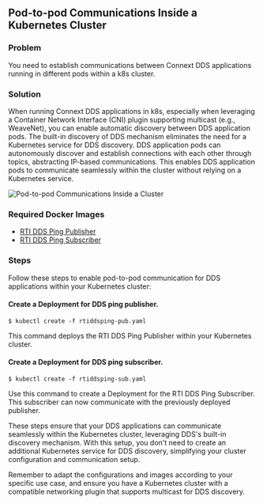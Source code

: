 ## Pod-to-pod Communications Inside a Kubernetes Cluster


### Problem

You need to establish communications between Connext DDS applications running in different pods within a k8s cluster. 


### Solution

When running Connext DDS applications in k8s, especially when leveraging a Container Network Interface (CNI) plugin supporting multicast (e.g., WeaveNet), you can enable automatic discovery between DDS application pods. The built-in discovery of DDS mechanism eliminates the need for a Kubernetes service for DDS discovery. DDS application pods can autonomously discover and establish connections with each other through topics, abstracting IP-based communications. This enables DDS application pods to communicate seamlessly within the cluster without relying on a Kubernetes service.

![Pod-to-pod Communications Inside a Cluster](ddsping.png)

### Required Docker Images
- [RTI DDS Ping Publisher](../dockerfiles/rti_ddsping_pub)
- [RTI DDS Ping Subscriber](../dockerfiles/rti_ddsping_sub)

### Steps
Follow these steps to enable pod-to-pod communication for DDS applications within your Kubernetes cluster:

#### Create a Deployment for DDS ping publisher.
`$ kubectl create -f rtiddsping-pub.yaml`

This command deploys the RTI DDS Ping Publisher within your Kubernetes cluster.

#### Create a Deployment for DDS ping subscriber.
`$ kubectl create -f rtiddsping-sub.yaml`

Use this command to create a Deployment for the RTI DDS Ping Subscriber. This subscriber can now communicate with the previously deployed publisher.

These steps ensure that your DDS applications can communicate seamlessly within the Kubernetes cluster, leveraging DDS's built-in discovery mechanism. With this setup, you don't need to create an additional Kubernetes service for DDS discovery, simplifying your cluster configuration and communication setup.

Remember to adapt the configurations and images according to your specific use case, and ensure you have a Kubernetes cluster with a compatible networking plugin that supports multicast for DDS discovery.
